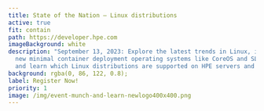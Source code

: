 ```yaml
---
title: State of the Nation – Linux distributions
active: true
fit: contain
path: https://developer.hpe.com
imageBackground: white
description: "September 13, 2023: Explore the latest trends in Linux, including
  new minimal container deployment operating systems like CoreOS and SLE-Micro,
  and learn which Linux distributions are supported on HPE servers and why."
background: rgba(0, 86, 122, 0.8);
label: Register Now!
priority: 1
image: /img/event-munch-and-learn-newlogo400x400.png
---
```

